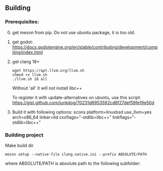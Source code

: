 ## Building

### Prerequisites:

0. get meson from pip. Do not use ubuntu package, it is too old.
1. get godot:  https://docs.godotengine.org/en/stable/contributing/development/compiling/index.html
2. get clang 18+
   ```
   wget https://apt.llvm.org/llvm.sh
   chmod +x llvm.sh
   ./llvm.sh 18 all
   ```
   Without 'all' it will not install libc++


   To register it with update-alternatives on ubuntu, use this script:
   https://gist.github.com/junkdog/70231d6953592cd6f27def59fe19e50d

2. Build it with following options:
  scons platform=linuxbsd use_llvm=yes arch=x86_64 linker=lld cxxflags="-stdlib=libc++" linkflags="-stdlib=libc++"
   
### Building project

Make build dir
```
meson setup --native-file clang.native.ini --prefix ABSOLUTE/PATH
```
where ABSOLUTE/PATH is absolute path to the following subfolder:
